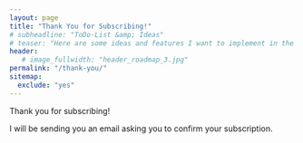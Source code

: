 ```yaml
---
layout: page
title: "Thank You for Subscribing!"
# subheadline: "ToDo-List &amp; Ideas"
# teaser: "Here are some ideas and features I want to implement in the future."
header:
   # image_fullwidth: "header_roadmap_3.jpg"
permalink: "/thank-you/"
sitemap:
  exclude: "yes"
---
```

Thank you for subscribing!

I will be sending you an email asking you to confirm your subscription.

